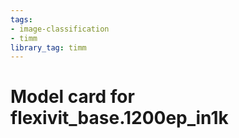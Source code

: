 ```yaml
---
tags:
- image-classification
- timm
library_tag: timm
---
```

# Model card for flexivit_base.1200ep_in1k